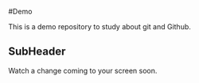 #Demo

This is a demo repository to study about git and Github.

## SubHeader

Watch a change coming to your screen soon.